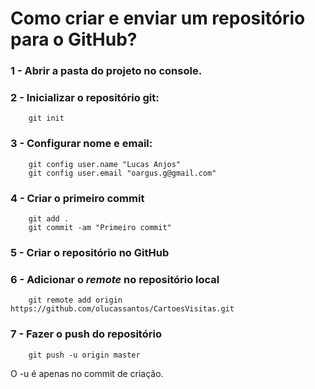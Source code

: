 # Como criar e enviar um repositório para o GitHub?


### 1 - Abrir a pasta do projeto no console.

### 2 - Inicializar o repositório git:
```
    git init
```

### 3 - Configurar nome e email:
```
    git config user.name "Lucas Anjos"
    git config user.email "oargus.g@gmail.com"
```

### 4 - Criar o primeiro commit

```
    git add .
    git commit -am "Primeiro commit"
```

### 5 - Criar o repositório no GitHub

### 6 - Adicionar o *remote* no repositório local

```
    git remote add origin https://github.com/olucassantos/CartoesVisitas.git
```

### 7 - Fazer o push do repositório
```
    git push -u origin master
```
O -u é apenas no commit de criação.